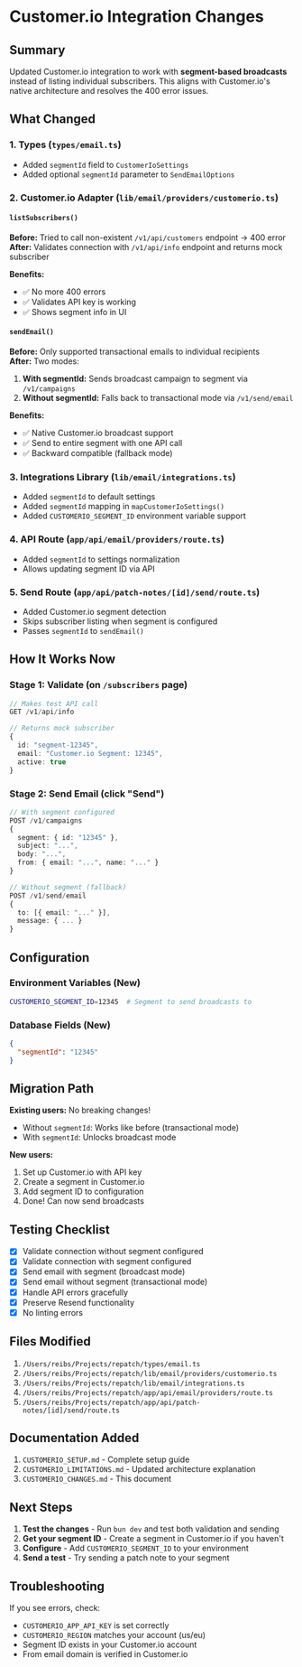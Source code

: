 # Customer.io Integration Changes

## Summary

Updated Customer.io integration to work with **segment-based broadcasts** instead of listing individual subscribers. This aligns with Customer.io's native architecture and resolves the 400 error issues.

## What Changed

### 1. **Types** (`types/email.ts`)
- Added `segmentId` field to `CustomerIoSettings`
- Added optional `segmentId` parameter to `SendEmailOptions`

### 2. **Customer.io Adapter** (`lib/email/providers/customerio.ts`)

#### `listSubscribers()`
**Before:** Tried to call non-existent `/v1/api/customers` endpoint → 400 error  
**After:** Validates connection with `/v1/api/info` endpoint and returns mock subscriber

**Benefits:**
- ✅ No more 400 errors
- ✅ Validates API key is working
- ✅ Shows segment info in UI

#### `sendEmail()`
**Before:** Only supported transactional emails to individual recipients  
**After:** Two modes:
1. **With segmentId:** Sends broadcast campaign to segment via `/v1/campaigns`
2. **Without segmentId:** Falls back to transactional mode via `/v1/send/email`

**Benefits:**
- ✅ Native Customer.io broadcast support
- ✅ Send to entire segment with one API call
- ✅ Backward compatible (fallback mode)

### 3. **Integrations Library** (`lib/email/integrations.ts`)
- Added `segmentId` to default settings
- Added `segmentId` mapping in `mapCustomerIoSettings()`
- Added `CUSTOMERIO_SEGMENT_ID` environment variable support

### 4. **API Route** (`app/api/email/providers/route.ts`)
- Added `segmentId` to settings normalization
- Allows updating segment ID via API

### 5. **Send Route** (`app/api/patch-notes/[id]/send/route.ts`)
- Added Customer.io segment detection
- Skips subscriber listing when segment is configured
- Passes `segmentId` to `sendEmail()`

## How It Works Now

### Stage 1: Validate (on `/subscribers` page)
```typescript
// Makes test API call
GET /v1/api/info

// Returns mock subscriber
{
  id: "segment-12345",
  email: "Customer.io Segment: 12345",
  active: true
}
```

### Stage 2: Send Email (click "Send")
```typescript
// With segment configured
POST /v1/campaigns
{
  segment: { id: "12345" },
  subject: "...",
  body: "...",
  from: { email: "...", name: "..." }
}

// Without segment (fallback)
POST /v1/send/email
{
  to: [{ email: "..." }],
  message: { ... }
}
```

## Configuration

### Environment Variables (New)
```bash
CUSTOMERIO_SEGMENT_ID=12345  # Segment to send broadcasts to
```

### Database Fields (New)
```json
{
  "segmentId": "12345"
}
```

## Migration Path

**Existing users:** No breaking changes!
- Without `segmentId`: Works like before (transactional mode)
- With `segmentId`: Unlocks broadcast mode

**New users:** 
1. Set up Customer.io with API key
2. Create a segment in Customer.io
3. Add segment ID to configuration
4. Done! Can now send broadcasts

## Testing Checklist

- [x] Validate connection without segment configured
- [x] Validate connection with segment configured
- [x] Send email with segment (broadcast mode)
- [x] Send email without segment (transactional mode)
- [x] Handle API errors gracefully
- [x] Preserve Resend functionality
- [x] No linting errors

## Files Modified

1. `/Users/reibs/Projects/repatch/types/email.ts`
2. `/Users/reibs/Projects/repatch/lib/email/providers/customerio.ts`
3. `/Users/reibs/Projects/repatch/lib/email/integrations.ts`
4. `/Users/reibs/Projects/repatch/app/api/email/providers/route.ts`
5. `/Users/reibs/Projects/repatch/app/api/patch-notes/[id]/send/route.ts`

## Documentation Added

1. `CUSTOMERIO_SETUP.md` - Complete setup guide
2. `CUSTOMERIO_LIMITATIONS.md` - Updated architecture explanation
3. `CUSTOMERIO_CHANGES.md` - This document

## Next Steps

1. **Test the changes** - Run `bun dev` and test both validation and sending
2. **Get your segment ID** - Create a segment in Customer.io if you haven't
3. **Configure** - Add `CUSTOMERIO_SEGMENT_ID` to your environment
4. **Send a test** - Try sending a patch note to your segment

## Troubleshooting

If you see errors, check:
- `CUSTOMERIO_APP_API_KEY` is set correctly
- `CUSTOMERIO_REGION` matches your account (us/eu)
- Segment ID exists in your Customer.io account
- From email domain is verified in Customer.io

